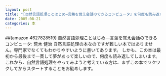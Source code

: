 ```yaml
---
layout: post
title: "[自然言語処理ことはじめ―言葉を覚え会話のできるコンピュータ』を何度も読み返す"
date: 2005-08-21
categories: 本
---
```

##(amazon 4627828519)  自然言語処理ことはじめ―言葉を覚え会話のできるコンピュータ: 荒木 健治
自然言語処理の本なのですが難しい本ではありません。専門家でなくてもわかりやすいように書いてあります。
しかも、この本は最初から最後まで一貫して夢があって楽しいので、何度も読み返してしまいます。
これから、自然言語処理をやってみようと考えている方は、まずこの本でワクワクしてからスタートすることをお勧めします。
